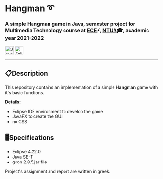# <b> Hangman ➰ </b>
### A simple Hangman game in Java, semester project for Multimedia Technology course at [ECE](https://www.ece.ntua.gr/en)⚡, [NTUA](https://www.ntua.gr/en)🎓, academic year 2021-2022

<img alt="Java" src = "https://img.shields.io/badge/Java-1136AA?style=for-the-badge&logo=java&logoColor=white" height="28"> <img alt="Eclipse IDE" src = "https://img.shields.io/badge/Eclipse IDE-purple?style=for-the-badge&logo=eclipse&logoColor=white" height="28">


<hr>

## 📋**Description**

This repository contains an implementation of a simple **Hangman** game with it's basic functions. 


**Details:**
- Eclipse IDE environment to develop the game
- JavaFX to create the GUI
- no CSS

## 🖥**Specifications**
- Eclipse 4.22.0 
- Java SE-11
- gson 2.8.5.jar file

Project's assignment and report are written in greek.

